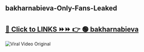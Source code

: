 
 ## bakharnabieva-Only-Fans-Leaked

# <h2><a href="https://clipsfans.com/bakharnabieva&ref=git">🔗 Click to LINKS ⏩⏩ 👉 🟢 bakharnabieva </a></h2>

<a href="https://clipsfans.com/bakharnabieva&ref=git" rel="nofollow" data-target="animated-image.originalLink"><img src="https://i.ibb.co.com/xMMVF88/686577567.gif" alt="Viral Video Original" style="max-width: 100%; display: inline-block;" data-target="animated-image.originalImage"></a>
